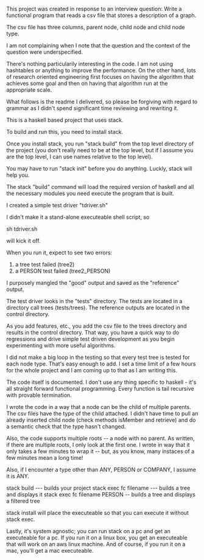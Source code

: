 This project was created in response to an
interview question: Write a functional
program that reads a csv file that
stores a description of a graph.

The csv file
has three columns, parent node,
child node and child node type.

I am not complaining when I note
that the question
and the context of the question
were underspecified.

There's nothing particularily interesting
in the code.  I am not using hashtables
or anything to improve the performance.
On the other hand, lots of research
oriented engineering first focuses
on having the algorithm that achieves
some goal and then on having that algorithm
run at the appropriate scale.

What follows is the readme I delivered, so
please be forgiving with regard to grammar
as I didn't spend significant time reviewing
and rewriting it.

This is a haskell based project that uses stack.

To build and run this, you need to install stack.

Once you install stack, you run "stack build" from
the top level directory of the project (you don't really
need to be at the top level, but if I assume you
are the top level, I can use names relative to
the top level).

You may have to run "stack init" before you do
anything.  Luckly, stack will help you.

The stack "build" command will load the required
version of haskell and all the necessary modules
you need execute the program that is built.

I created a simple test driver "tdriver.sh"

I didn't make it a stand-alone executeable shell
script, so

sh tdriver.sh

will kick it off.

When you run it, expect to see two errors:

1) a tree test failed (tree2)
2) a PERSON test failed (tree2_PERSON)

I purposely mangled the "good" output and saved as
the "reference" output.

The test driver looks in the "tests" directory.  The tests
are located in a directory call trees (tests/trees).
The reference outputs are located in the control directory.

As you add features, etc., you add the csv file to the
trees directory and results in the control directory.
That way, you have a quick way to do regressions and
drive simple test driven development as you begin
experimenting with more useful algorithms.

I did not make a big loop in the testing so that every
test tree is tested for each node type.  That's easy
enough to add.  I set a time limit of a
few hours for the whole project and I am coming
up to that as I am
writing this.

The code itself is documented.  I don't use any
thing specific to haskell - it's all straight
forward functional programming.  Every function
is tail recursive with provable termination.

I wrote the code in a way that a node can be the child
of multiple parents.  The csv files have the type of
the child attached.  I didn't have time to pull an
already inserted child node (check methods
isMember and retrieve)
and do a semantic check that the type hasn't changed.

Also, the code supports multiple roots -- a node
with no parent.  As written, if there are
multiple roots, I only look at the first one.
I wrote in way that it only takes a few minutes
to wrap it -- but, as you know, many instaces of
a few minutes mean a long time!

Also, if I encounter a type other than ANY, PERSON
or COMPANY, I assume it is ANY.

stack build            --- builds your project
stack exec fc filename --- builds a tree and displays it
stack exec fc filename PERSON -- builds a tree and displays a filtered tree

stack install will place the executeable so that you can execute it without
stack exec.

Lastly, it's system agnostic; you can run stack on a pc and get an
executeable for a pc.  If you run it on a linux box, you
get an executeable that will work on an aws linux machine. And of
course, if you run it on a mac, you'll get a mac executeable.
